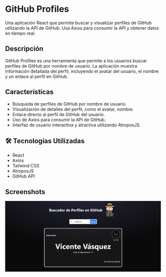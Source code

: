 
# GitHub Profiles

Una aplicación React que permite buscar y visualizar perfiles de GitHub utilizando la API de GitHub. Usa Axios para consumir la API y obtener datos en tiempo real.

## Descripción

GitHub Profiles es una herramienta que permite a los usuarios buscar perfiles de GitHub por nombre de usuario. La aplicación muestra información detallada del perfil, incluyendo el avatar del usuario, el nombre y un enlace al perfil en GitHub.
## Características

- Búsqueda de perfiles de GitHub por nombre de usuario.
- Visualización de detalles del perfil, como el avatar, nombre.
- Enlace directo al perfil de GitHub del usuario.
- Uso de Axios para consumir la API de GitHub.
- Interfaz de usuario interactiva y atractiva utilizando AtroposJS.





## 🛠 Tecnologías Utilizadas

- React
- Axios
- Tailwind CSS
- AtroposJS
- GitHub API
## Screenshots

![App Screenshot](https://raw.githubusercontent.com/VixoPlank/github-profiles/main/public/GitHubProfile.png)

